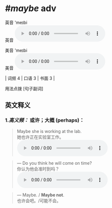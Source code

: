 # ***\#maybe*** adv
英音 'meɪbi  
英音
<audio src="./media/maybe-B.aac" controls="controls"></audio>

美音 'meɪbi  
美音
<audio src="./media/maybe.aac" controls="controls"></audio>



| 词频 4 | 口语 3 | 书面 3 |  

用法点拨  [句子副词]

英文释义
---
### 1.*高义频：* **或许；大概 (perhaps)：**  

 > Maybe she is working at the lab.   
 > 她也许正在实验室工作。    
<audio src="./media/maybe-1.aac" controls="controls"></audio>

 > — Do you think he will come on time?   
 > 你认为他会准时到吗？    
<audio src="./media/maybe-2.aac" controls="controls"></audio>

 > — Maybe. / **Maybe not**.  
 > 也许会吧。/可能不会。    


